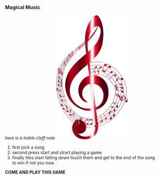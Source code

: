 ### Magical Music

*here is a treble cleff note*
![treble cleff](257261.png) 
1. first pick a song
2. second press start and strart playing a game
3. finally tiles start falling down touch them and get to the end of the song to win if not you lose.

**COME AND PLAY THIS GAME**


